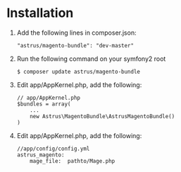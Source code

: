 Installation
============

1. Add the following lines in composer.json:
    
    ```
    "astrus/magento-bundle": "dev-master"
    ```
2. Run the following command on your symfony2 root
    ```
    $ composer update astrus/magento-bundle
    ```
3. Edit app/AppKernel.php, add the following:
	```
	// app/AppKernel.php
	$bundles = array(
	    ...
		new Astrus\MagentoBundle\AstrusMagentoBundle()
	)
	```
4. Edit app/AppKernel.php, add the following:

	```
	//app/config/config.yml
	astrus_magento:
    	mage_file:  pathto/Mage.php
	```